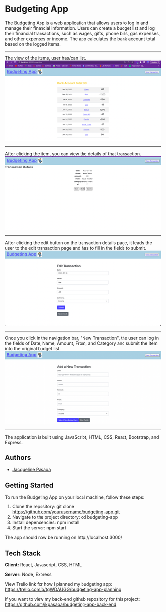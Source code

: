 # Budgeting App

The Budgeting App is a web application that allows users to log in and manage their financial information. Users can create a budget list and log their financial transactions, such as wages, gifts, phone bills, gas expenses, and other expenses or income. The app calculates the bank account total based on the logged items.

***

The view of the items, user has/can list.
![Transaction Index!](https://raw.githubusercontent.com/jkpasaoa/images/main/Budgeting-App-Index.png "Transaction Index")

***

After clicking the item, you can view the details of that transaction.
![Transaction Details!](https://raw.githubusercontent.com/jkpasaoa/images/main/Budgeting-App-Details.png "Transaction Details")

***

After clicking the edit button on the transaction details page, it leads the user to the edit transaction page and has to fill in the fields to submit.
![Edit Transaction!](https://raw.githubusercontent.com/jkpasaoa/images/main/Budgeting-App-Edit.png "Edit Transaction")

***

Once you click in the navigation bar, "New Transaction", the user can log in the fields of Date, Name, Amount, From, and Category and submit the item into the original budget list.
![Add New Transaction!](https://raw.githubusercontent.com/jkpasaoa/images/main/Budgeting-App-Add-New-Transaction.png "New Transaction")

***

The application is built using JavaScript, HTML, CSS, React, Bootstrap, and Express.

## Authors

- [Jacqueline Pasaoa](https://www.github.com/jkpasaoa)

## Getting Started
To run the Budgeting App on your local machine, follow these steps:

1. Clone the repository: git clone https://github.com/yourusername/budgeting-app.git
2. Navigate to the project directory: cd budgeting-app
3. Install dependencies: npm install
4. Start the server: npm start

The app should now be running on http://localhost:3000/
## Tech Stack

**Client:** React, Javascript, CSS, HTML

**Server:** Node, Express

View Trello link for how I planned my budgeting app: 
https://trello.com/b/tgWDAUGG/budgeting-app-planning

If you want to view my back-end github repository for this project: 
https://github.com/jkpasaoa/budgeting-app-back-end